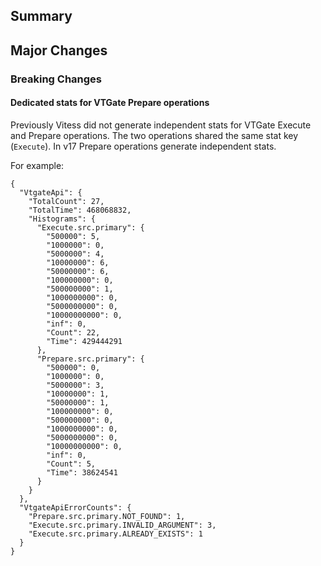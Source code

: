 ## Summary

## Major Changes

### Breaking Changes

#### Dedicated stats for VTGate Prepare operations

Previously Vitess did not generate independent stats for VTGate Execute and Prepare operations. The two operations shared the same stat key (`Execute`). In v17 Prepare operations generate independent stats.

For example:

```
{
  "VtgateApi": {
    "TotalCount": 27,
    "TotalTime": 468068832,
    "Histograms": {
      "Execute.src.primary": {
        "500000": 5,
        "1000000": 0,
        "5000000": 4,
        "10000000": 6,
        "50000000": 6,
        "100000000": 0,
        "500000000": 1,
        "1000000000": 0,
        "5000000000": 0,
        "10000000000": 0,
        "inf": 0,
        "Count": 22,
        "Time": 429444291
      },
      "Prepare.src.primary": {
        "500000": 0,
        "1000000": 0,
        "5000000": 3,
        "10000000": 1,
        "50000000": 1,
        "100000000": 0,
        "500000000": 0,
        "1000000000": 0,
        "5000000000": 0,
        "10000000000": 0,
        "inf": 0,
        "Count": 5,
        "Time": 38624541
      }
    }
  },
  "VtgateApiErrorCounts": {
    "Prepare.src.primary.NOT_FOUND": 1,
    "Execute.src.primary.INVALID_ARGUMENT": 3,
    "Execute.src.primary.ALREADY_EXISTS": 1
  }
}
```
